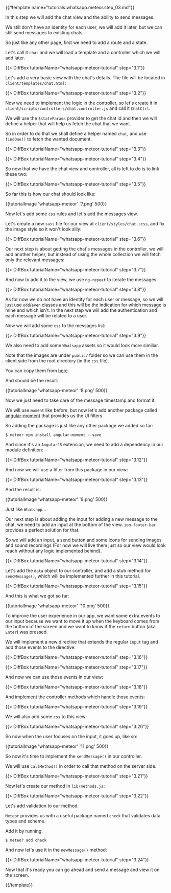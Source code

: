 {{#template name="tutorials.whatsapp.meteor.step_03.md"}}

In this step we will add the chat view and the ability to send messages.

We still don't have an identity for each user, we will add it later, but we can still send messages to existing chats.

So just like any other page, first we need to add a route and a state.

Let's call it `chat` and we will load a template and a controller which we will add later.

{{> DiffBox tutorialName="whatsapp-meteor-tutorial" step="3.1"}}

Let's add a very basic view with the chat's details. The file will be located in `client/templates/chat.html`:

{{> DiffBox tutorialName="whatsapp-meteor-tutorial" step="3.2"}}

Now we need to implement the logic in the controller, so let's create it in `client/scripts/controllers/chat.controller.js` and call it `ChatCtrl`.

We will use the `$stateParams` provider to get the chat id and then we will define a helper that will help us fetch the chat that we want.

So in order to do that we shall define a helper named `chat`, and use `findOne()` to fetch the wanted document.

{{> DiffBox tutorialName="whatsapp-meteor-tutorial" step="3.3"}}

{{> DiffBox tutorialName="whatsapp-meteor-tutorial" step="3.4"}}

So now that we have the chat view and controller, all is left to do is to link these two:

{{> DiffBox tutorialName="whatsapp-meteor-tutorial" step="3.5"}}

So far this is how our chat should look like:

{{tutorialImage 'whatsapp-meteor' '7.png' 500}}

Now let's add some `css` rules and let's add the messages view.

Let's create a new `sass` file for our view at `client/styles/chat.scss`, and fix the image style so it won't look silly:

{{> DiffBox tutorialName="whatsapp-meteor-tutorial" step="3.6"}}

Our next step is about getting the chat's messages in the controller, we will add another helper, but instead of using the whole collection we will fetch only the relevant messages:

{{> DiffBox tutorialName="whatsapp-meteor-tutorial" step="3.7"}}

And now to add it to the view, we use `ng-repeat` to iterate the messages:

{{> DiffBox tutorialName="whatsapp-meteor-tutorial" step="3.8"}}

As for now we do not have an identity for each user or message, so we will just use `odd`/`even` classes and this will be the indication for which message is mine and which isn't. In the next step we will add the authentication and each message will be related to a user.

Now we will add some `css` to the messages list:

{{> DiffBox tutorialName="whatsapp-meteor-tutorial" step="3.9"}}

We also need to add some `Whatsapp` assets so it would look more similiar.

Note that the images are under `public/` folder so we can use them in the client side from the root directory (in the `css` file).

You can copy them from [here](https://github.com/DAB0mB/angular-meteor-whatsapp/tree/master/public).

And should be the result:

{{tutorialImage 'whatsapp-meteor' '8.png' 500}}

Now we just need to take care of the message timestamp and format it.

We will use `moment` like before, but now let's add another package called [angular-moment](https://github.com/urish/angular-moment) that provides us the UI filters.

So adding the package is just like any other package we added so far:

    $ meteor npm install angular-moment --save

And since it's an `AngularJS` extension, we need to add a dependency in our module definition:

{{> DiffBox tutorialName="whatsapp-meteor-tutorial" step="3.12"}}

And now we will use a filter from this package in our view:

{{> DiffBox tutorialName="whatsapp-meteor-tutorial" step="3.13"}}

And the result is:

{{tutorialImage 'whatsapp-meteor' '9.png' 500}}

Just like `Whatsapp`...

Our next step is about adding the input for adding a new message to the chat, we need to add an input at the bottom of the view. `ion-footer-bar` provides a perfect solution for that.

So we will add an input, a send button and some icons for sending images and sound recordings (For now we will live them just so our view would look reach without any logic implemented behind).

{{> DiffBox tutorialName="whatsapp-meteor-tutorial" step="3.14"}}

Let's add the `data` object to our controller, and add a stub method for `sendMessage()`, which will be implemented further in this tutorial.

{{> DiffBox tutorialName="whatsapp-meteor-tutorial" step="3.15"}}

And this is what we got so far:

{{tutorialImage 'whatsapp-meteor' '10.png' 500}}

To improve the user experience in our app, we want some extra events to our input because we want to move it up when the keyboard comes from the bottom of the screen and we want to know if the `return` button (aka `Enter`) was pressed.

We will implement a new directive that extends the regular `input` tag and add those events to the directive:

{{> DiffBox tutorialName="whatsapp-meteor-tutorial" step="3.16"}}

{{> DiffBox tutorialName="whatsapp-meteor-tutorial" step="3.17"}}

And now we can use those events in our view:

{{> DiffBox tutorialName="whatsapp-meteor-tutorial" step="3.18"}}

And implement the controller methods which handle those events:

{{> DiffBox tutorialName="whatsapp-meteor-tutorial" step="3.19"}}

We will also add some `css` to this view:

{{> DiffBox tutorialName="whatsapp-meteor-tutorial" step="3.20"}}

So now when the user focuses on the input, it goes up, like so:

{{tutorialImage 'whatsapp-meteor' '11.png' 500}}

So now it's time to implement the `sendMessage()` in our controller.

We will use `callMethod()` in order to call that method on the server side.

{{> DiffBox tutorialName="whatsapp-meteor-tutorial" step="3.21"}}

Now let's create our method in `lib/methods.js`:

{{> DiffBox tutorialName="whatsapp-meteor-tutorial" step="3.22"}}

Let's add validation to our method.

`Meteor` provides us with a useful package named `check` that validates data types and scheme.

Add it by running:

    $ meteor add check

And now let's use it in the `newMessage()` method:

{{> DiffBox tutorialName="whatsapp-meteor-tutorial" step="3.24"}}

Now that it's ready you can go ahead and send a message and view it on the screen.

{{/template}}
